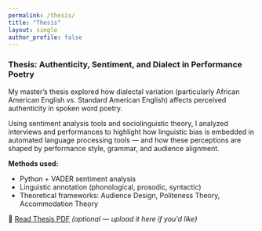 ```yaml
---
permalink: /thesis/
title: "Thesis"
layout: single
author_profile: false
---
```


### Thesis: **Authenticity, Sentiment, and Dialect in Performance Poetry**

My master’s thesis explored how dialectal variation (particularly African American English vs. Standard American English) affects perceived authenticity in spoken word poetry.

Using sentiment analysis tools and sociolinguistic theory, I analyzed interviews and performances to highlight how linguistic bias is embedded in automated language processing tools — and how these perceptions are shaped by performance style, grammar, and audience alignment.

**Methods used:**
- Python + VADER sentiment analysis
- Linguistic annotation (phonological, prosodic, syntactic)
- Theoretical frameworks: Audience Design, Politeness Theory, Accommodation Theory

📄 [Read Thesis PDF](/assets/files/thesis.pdf) *(optional — upload it here if you'd like)*
